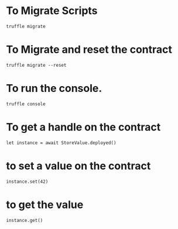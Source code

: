 # To Migrate Scripts

    truffle migrate

# To Migrate and reset the contract

    truffle migrate --reset

# To run the console.

    truffle console

# To get a handle on the contract

    let instance = await StoreValue.deployed()

# to set a value on the contract

    instance.set(42)

# to get the value

    instance.get()